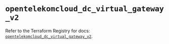 # `opentelekomcloud_dc_virtual_gateway_v2`

Refer to the Terraform Registry for docs: [`opentelekomcloud_dc_virtual_gateway_v2`](https://registry.terraform.io/providers/opentelekomcloud/opentelekomcloud/1.36.27/docs/resources/dc_virtual_gateway_v2).
